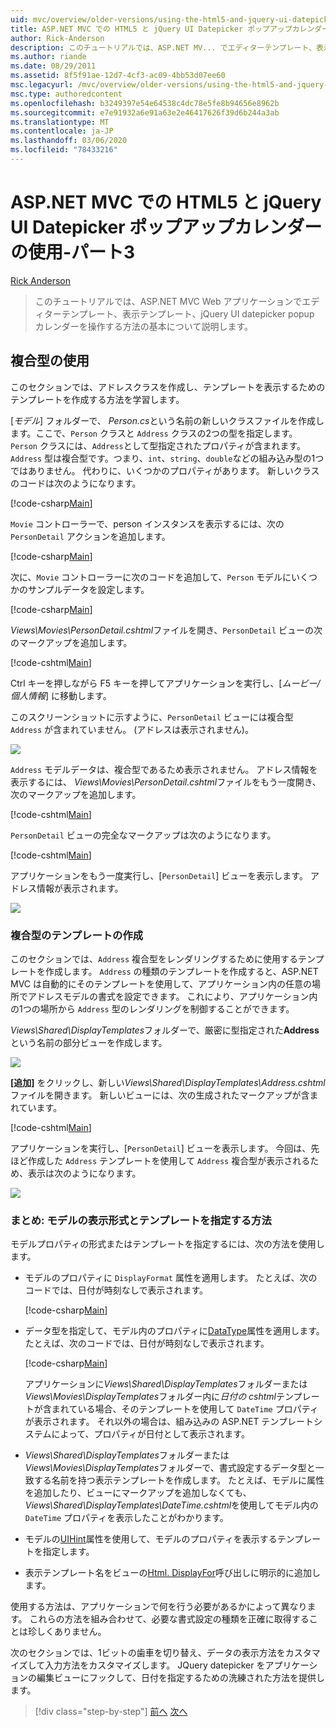 ```yaml
---
uid: mvc/overview/older-versions/using-the-html5-and-jquery-ui-datepicker-popup-calendar-with-aspnet-mvc/using-the-html5-and-jquery-ui-datepicker-popup-calendar-with-aspnet-mvc-part-3
title: ASP.NET MVC での HTML5 と jQuery UI Datepicker ポップアップカレンダーの使用-パート 3 |Microsoft Docs
author: Rick-Anderson
description: このチュートリアルでは、ASP.NET MV... でエディターテンプレート、表示テンプレート、jQuery UI datepicker popup カレンダーを操作する方法の基本について説明します。
ms.author: riande
ms.date: 08/29/2011
ms.assetid: 8f5f91ae-12d7-4cf3-ac09-4bb53d07ee60
msc.legacyurl: /mvc/overview/older-versions/using-the-html5-and-jquery-ui-datepicker-popup-calendar-with-aspnet-mvc/using-the-html5-and-jquery-ui-datepicker-popup-calendar-with-aspnet-mvc-part-3
msc.type: authoredcontent
ms.openlocfilehash: b3249397e54e64538c4dc78e5fe8b94656e8962b
ms.sourcegitcommit: e7e91932a6e91a63e2e46417626f39d6b244a3ab
ms.translationtype: MT
ms.contentlocale: ja-JP
ms.lasthandoff: 03/06/2020
ms.locfileid: "78433216"
---
```

# <a name="using-the-html5-and-jquery-ui-datepicker-popup-calendar-with-aspnet-mvc---part-3"></a>ASP.NET MVC での HTML5 と jQuery UI Datepicker ポップアップカレンダーの使用-パート3

[Rick Anderson](https://twitter.com/RickAndMSFT)

> このチュートリアルでは、ASP.NET MVC Web アプリケーションでエディターテンプレート、表示テンプレート、jQuery UI datepicker popup カレンダーを操作する方法の基本について説明します。

## <a name="working-with-complex-types"></a>複合型の使用

このセクションでは、アドレスクラスを作成し、テンプレートを表示するためのテンプレートを作成する方法を学習します。

[*モデル*] フォルダーで、 *Person.cs*という名前の新しいクラスファイルを作成します。ここで、`Person` クラスと `Address` クラスの2つの型を指定します。 `Person` クラスには、`Address`として型指定されたプロパティが含まれます。 `Address` 型は複合型です。つまり、`int`、`string`、`double`などの組み込み型の1つではありません。 代わりに、いくつかのプロパティがあります。 新しいクラスのコードは次のようになります。

[!code-csharp[Main](using-the-html5-and-jquery-ui-datepicker-popup-calendar-with-aspnet-mvc-part-3/samples/sample1.cs)]

`Movie` コントローラーで、person インスタンスを表示するには、次の `PersonDetail` アクションを追加します。

[!code-csharp[Main](using-the-html5-and-jquery-ui-datepicker-popup-calendar-with-aspnet-mvc-part-3/samples/sample2.cs)]

次に、`Movie` コントローラーに次のコードを追加して、`Person` モデルにいくつかのサンプルデータを設定します。

[!code-csharp[Main](using-the-html5-and-jquery-ui-datepicker-popup-calendar-with-aspnet-mvc-part-3/samples/sample3.cs)]

*Views\Movies\PersonDetail.cshtml*ファイルを開き、`PersonDetail` ビューの次のマークアップを追加します。

[!code-cshtml[Main](using-the-html5-and-jquery-ui-datepicker-popup-calendar-with-aspnet-mvc-part-3/samples/sample4.cshtml)]

Ctrl キーを押しながら F5 キーを押してアプリケーションを実行し、[*ムービー/個人情報*] に移動します。

このスクリーンショットに示すように、`PersonDetail` ビューには複合型 `Address` が含まれていません。 (アドレスは表示されません)。

![](using-the-html5-and-jquery-ui-datepicker-popup-calendar-with-aspnet-mvc-part-3/_static/image1.png)

`Address` モデルデータは、複合型であるため表示されません。 アドレス情報を表示するには、 *Views\Movies\PersonDetail.cshtml*ファイルをもう一度開き、次のマークアップを追加します。

[!code-cshtml[Main](using-the-html5-and-jquery-ui-datepicker-popup-calendar-with-aspnet-mvc-part-3/samples/sample5.cshtml)]

`PersonDetail` ビューの完全なマークアップは次のようになります。

[!code-cshtml[Main](using-the-html5-and-jquery-ui-datepicker-popup-calendar-with-aspnet-mvc-part-3/samples/sample6.cshtml)]

アプリケーションをもう一度実行し、[`PersonDetail`] ビューを表示します。 アドレス情報が表示されます。

![](using-the-html5-and-jquery-ui-datepicker-popup-calendar-with-aspnet-mvc-part-3/_static/image2.png)

### <a name="creating-a-template-for-a-complex-type"></a>複合型のテンプレートの作成

このセクションでは、`Address` 複合型をレンダリングするために使用するテンプレートを作成します。 `Address` の種類のテンプレートを作成すると、ASP.NET MVC は自動的にそのテンプレートを使用して、アプリケーション内の任意の場所でアドレスモデルの書式を設定できます。 これにより、アプリケーション内の1つの場所から `Address` 型のレンダリングを制御することができます。

*Views\Shared\DisplayTemplates*フォルダーで、厳密に型指定された**Address**という名前の部分ビューを作成します。

![](using-the-html5-and-jquery-ui-datepicker-popup-calendar-with-aspnet-mvc-part-3/_static/image3.png)

**[追加]** をクリックし、新しい*Views\Shared\DisplayTemplates\Address.cshtml*ファイルを開きます。 新しいビューには、次の生成されたマークアップが含まれています。

[!code-cshtml[Main](using-the-html5-and-jquery-ui-datepicker-popup-calendar-with-aspnet-mvc-part-3/samples/sample7.cshtml)]

アプリケーションを実行し、[`PersonDetail`] ビューを表示します。 今回は、先ほど作成した `Address` テンプレートを使用して `Address` 複合型が表示されるため、表示は次のようになります。

![](using-the-html5-and-jquery-ui-datepicker-popup-calendar-with-aspnet-mvc-part-3/_static/image4.png)

### <a name="summary-ways-to-specify-the-model-display-format-and-template"></a>まとめ: モデルの表示形式とテンプレートを指定する方法

モデルプロパティの形式またはテンプレートを指定するには、次の方法を使用します。

- モデルのプロパティに `DisplayFormat` 属性を適用します。 たとえば、次のコードでは、日付が時刻なしで表示されます。

    [!code-csharp[Main](using-the-html5-and-jquery-ui-datepicker-popup-calendar-with-aspnet-mvc-part-3/samples/sample8.cs)]
- データ型を指定して、モデル内のプロパティに[DataType](https://msdn.microsoft.com/library/system.componentmodel.dataannotations.datatype.aspx)属性を適用します。 たとえば、次のコードでは、日付が時刻なしで表示されます。

    [!code-csharp[Main](using-the-html5-and-jquery-ui-datepicker-popup-calendar-with-aspnet-mvc-part-3/samples/sample9.cs)]

    アプリケーションに*Views\Shared\DisplayTemplates*フォルダーまたは*Views\Movies\DisplayTemplates*フォルダー内に*日付の cshtml*テンプレートが含まれている場合、そのテンプレートを使用して `DateTime` プロパティが表示されます。 それ以外の場合は、組み込みの ASP.NET テンプレートシステムによって、プロパティが日付として表示されます。
- *Views\Shared\DisplayTemplates*フォルダーまたは*Views\Movies\DisplayTemplates*フォルダーで、書式設定するデータ型と一致する名前を持つ表示テンプレートを作成します。 たとえば、モデルに属性を追加したり、ビューにマークアップを追加しなくても、 *Views\Shared\DisplayTemplates\DateTime.cshtml*を使用してモデル内の `DateTime` プロパティを表示したことがわかります。
- モデルの[UIHint](https://msdn.microsoft.com/library/system.componentmodel.dataannotations.uihintattribute.uihint.aspx)属性を使用して、モデルのプロパティを表示するテンプレートを指定します。
- 表示テンプレート名をビューの[Html. DisplayFor](https://msdn.microsoft.com/library/ee407420.aspx)呼び出しに明示的に追加します。

使用する方法は、アプリケーションで何を行う必要があるかによって異なります。 これらの方法を組み合わせて、必要な書式設定の種類を正確に取得することは珍しくありません。

次のセクションでは、1ビットの歯車を切り替え、データの表示方法をカスタマイズして入力方法をカスタマイズします。 JQuery datepicker をアプリケーションの編集ビューにフックして、日付を指定するための洗練された方法を提供します。

> [!div class="step-by-step"]
> [前へ](using-the-html5-and-jquery-ui-datepicker-popup-calendar-with-aspnet-mvc-part-2.md)
> [次へ](using-the-html5-and-jquery-ui-datepicker-popup-calendar-with-aspnet-mvc-part-4.md)

